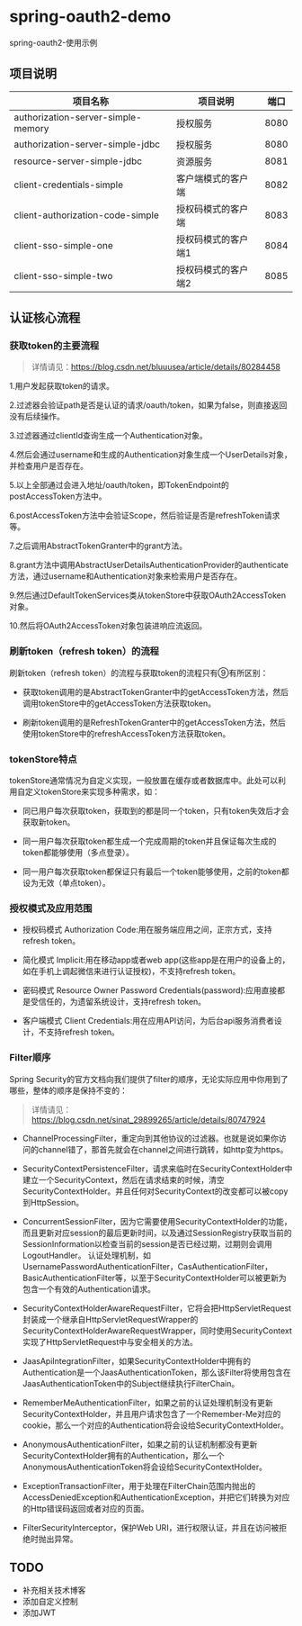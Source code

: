 # spring-oauth2-demo

spring-oauth2-使用示例

## 项目说明
| 项目名称 | 项目说明 |端口 |
|--|--|--|
| authorization-server-simple-memory | 授权服务 |8080 |
| authorization-server-simple-jdbc | 授权服务 |8080 |
| resource-server-simple-jdbc      | 资源服务 |8081 |
| client-credentials-simple        | 客户端模式的客户端|8082 |
| client-authorization-code-simple | 授权码模式的客户端|8083 |
| client-sso-simple-one | 授权码模式的客户端1|8084 |
| client-sso-simple-two | 授权码模式的客户端2|8085 |


## 认证核心流程
### 获取token的主要流程

> 详情请见：https://blog.csdn.net/bluuusea/article/details/80284458

1.用户发起获取token的请求。

2.过滤器会验证path是否是认证的请求/oauth/token，如果为false，则直接返回没有后续操作。

3.过滤器通过clientId查询生成一个Authentication对象。

4.然后会通过username和生成的Authentication对象生成一个UserDetails对象，并检查用户是否存在。

5.以上全部通过会进入地址/oauth/token，即TokenEndpoint的postAccessToken方法中。

6.postAccessToken方法中会验证Scope，然后验证是否是refreshToken请求等。

7.之后调用AbstractTokenGranter中的grant方法。

8.grant方法中调用AbstractUserDetailsAuthenticationProvider的authenticate方法，通过username和Authentication对象来检索用户是否存在。

9.然后通过DefaultTokenServices类从tokenStore中获取OAuth2AccessToken对象。

10.然后将OAuth2AccessToken对象包装进响应流返回。

### 刷新token（refresh token）的流程

刷新token（refresh token）的流程与获取token的流程只有⑨有所区别：

- 获取token调用的是AbstractTokenGranter中的getAccessToken方法，然后调用tokenStore中的getAccessToken方法获取token。

- 刷新token调用的是RefreshTokenGranter中的getAccessToken方法，然后使用tokenStore中的refreshAccessToken方法获取token。

### tokenStore特点

tokenStore通常情况为自定义实现，一般放置在缓存或者数据库中。此处可以利用自定义tokenStore来实现多种需求，如：

- 同已用户每次获取token，获取到的都是同一个token，只有token失效后才会获取新token。

- 同一用户每次获取token都生成一个完成周期的token并且保证每次生成的token都能够使用（多点登录）。

- 同一用户每次获取token都保证只有最后一个token能够使用，之前的token都设为无效（单点token）。

### 授权模式及应用范围 

- 授权码模式 Authorization Code:用在服务端应用之间，正宗方式，支持refresh token。

- 简化模式 Implicit:用在移动app或者web app(这些app是在用户的设备上的，如在手机上调起微信来进行认证授权)，不支持refresh token。

- 密码模式 Resource Owner Password Credentials(password):应用直接都是受信任的，为遗留系统设计，支持refresh token。

- 客户端模式 Client Credentials:用在应用API访问，为后台api服务消费者设计，不支持refresh token。


### Filter顺序

Spring Security的官方文档向我们提供了filter的顺序，无论实际应用中你用到了哪些，整体的顺序是保持不变的：

> 详情请见：https://blog.csdn.net/sinat_29899265/article/details/80747924

- ChannelProcessingFilter，重定向到其他协议的过滤器。也就是说如果你访问的channel错了，那首先就会在channel之间进行跳转，如http变为https。


- SecurityContextPersistenceFilter，请求来临时在SecurityContextHolder中建立一个SecurityContext，然后在请求结束的时候，清空SecurityContextHolder。并且任何对SecurityContext的改变都可以被copy到HttpSession。


- ConcurrentSessionFilter，因为它需要使用SecurityContextHolder的功能，而且更新对应session的最后更新时间，以及通过SessionRegistry获取当前的SessionInformation以检查当前的session是否已经过期，过期则会调用LogoutHandler。
认证处理机制，如UsernamePasswordAuthenticationFilter，CasAuthenticationFilter，BasicAuthenticationFilter等，以至于SecurityContextHolder可以被更新为包含一个有效的Authentication请求。


- SecurityContextHolderAwareRequestFilter，它将会把HttpServletRequest封装成一个继承自HttpServletRequestWrapper的SecurityContextHolderAwareRequestWrapper，同时使用SecurityContext实现了HttpServletRequest中与安全相关的方法。


- JaasApiIntegrationFilter，如果SecurityContextHolder中拥有的Authentication是一个JaasAuthenticationToken，那么该Filter将使用包含在JaasAuthenticationToken中的Subject继续执行FilterChain。


- RememberMeAuthenticationFilter，如果之前的认证处理机制没有更新SecurityContextHolder，并且用户请求包含了一个Remember-Me对应的cookie，那么一个对应的Authentication将会设给SecurityContextHolder。


- AnonymousAuthenticationFilter，如果之前的认证机制都没有更新SecurityContextHolder拥有的Authentication，那么一个AnonymousAuthenticationToken将会设给SecurityContextHolder。


- ExceptionTransactionFilter，用于处理在FilterChain范围内抛出的AccessDeniedException和AuthenticationException，并把它们转换为对应的Http错误码返回或者对应的页面。


- FilterSecurityInterceptor，保护Web URI，进行权限认证，并且在访问被拒绝时抛出异常。

## TODO

- 补充相关技术博客
- 添加自定义控制
- 添加JWT


 
